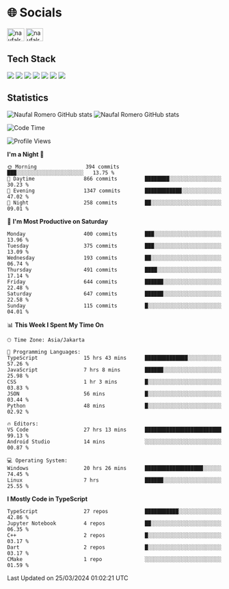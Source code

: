 <h1 align="">🌐 Socials</h1>
<p align="left">
<a href="https://linkedin.com/in/naufal-romero-putra-pratama-9ab816177/" target="blank"><img align="center" src="https://raw.githubusercontent.com/rahuldkjain/github-profile-readme-generator/master/src/images/icons/Social/linked-in-alt.svg" alt="naufalromero" height="30" width="40" /></a>
<a href="https://instagram.com/naufalromero" target="blank"><img align="center" src="https://raw.githubusercontent.com/rahuldkjain/github-profile-readme-generator/master/src/images/icons/Social/instagram.svg" alt="naufalromero" height="30" width="40" /></a>
</p>


<h2 align="">Tech Stack</h2>
<div align="">
  <img src="https://img.shields.io/badge/next.js-000000?style=for-the-badge&logo=nextdotjs&logoColor=white"/>
 <img src="https://img.shields.io/badge/typescript-%23007ACC.svg?style=for-the-badge&logo=typescript&logoColor=white"/>
 <img src="https://img.shields.io/badge/react-%2320232a.svg?style=for-the-badge&logo=react&logoColor=%2361DAFB"/>
 <img src="https://img.shields.io/badge/tailwindcss-%2338B2AC.svg?style=for-the-badge&logo=tailwind-css&logoColor=white"/>
 <img src="https://img.shields.io/badge/Prisma-3982CE?style=for-the-badge&logo=Prisma&logoColor=white"/>
 <img src="https://img.shields.io/badge/javascript-%23323330.svg?style=for-the-badge&logo=javascript&logoColor=%23F7DF1E"/>
 <img src="https://img.shields.io/badge/java-%23ED8B00.svg?style=for-the-badge&logo=openjdk&logoColor=white"/>
</div>


<h2 align="">Statistics</h2>
<div align="">
<img src="https://github-readme-stats-xi-nine-74.vercel.app/api?username=romves&show_icons=true&theme=tokyonight&include_all_commits=true&count_private=true" alt="Naufal Romero GitHub stats"/>
<img src="https://github-readme-stats-xi-nine-74.vercel.app/api/top-langs/?username=romves&theme=tokyonight&hide_border=false&include_all_commits=true&count_private=true&layout=compact" alt="Naufal Romero GitHub stats"/>
</div>

<!--START_SECTION:waka-->
![Code Time](http://img.shields.io/badge/Code%20Time-891%20hrs%2019%20mins-blue)

![Profile Views](http://img.shields.io/badge/Profile%20Views-45-blue)

**I'm a Night 🦉** 

```text
🌞 Morning                394 commits         ███░░░░░░░░░░░░░░░░░░░░░░   13.75 % 
🌆 Daytime                866 commits         ████████░░░░░░░░░░░░░░░░░   30.23 % 
🌃 Evening                1347 commits        ████████████░░░░░░░░░░░░░   47.02 % 
🌙 Night                  258 commits         ██░░░░░░░░░░░░░░░░░░░░░░░   09.01 % 
```
📅 **I'm Most Productive on Saturday** 

```text
Monday                   400 commits         ███░░░░░░░░░░░░░░░░░░░░░░   13.96 % 
Tuesday                  375 commits         ███░░░░░░░░░░░░░░░░░░░░░░   13.09 % 
Wednesday                193 commits         ██░░░░░░░░░░░░░░░░░░░░░░░   06.74 % 
Thursday                 491 commits         ████░░░░░░░░░░░░░░░░░░░░░   17.14 % 
Friday                   644 commits         ██████░░░░░░░░░░░░░░░░░░░   22.48 % 
Saturday                 647 commits         ██████░░░░░░░░░░░░░░░░░░░   22.58 % 
Sunday                   115 commits         █░░░░░░░░░░░░░░░░░░░░░░░░   04.01 % 
```


📊 **This Week I Spent My Time On** 

```text
🕑︎ Time Zone: Asia/Jakarta

💬 Programming Languages: 
TypeScript               15 hrs 43 mins      ██████████████░░░░░░░░░░░   57.26 % 
JavaScript               7 hrs 8 mins        ██████░░░░░░░░░░░░░░░░░░░   25.98 % 
CSS                      1 hr 3 mins         █░░░░░░░░░░░░░░░░░░░░░░░░   03.83 % 
JSON                     56 mins             █░░░░░░░░░░░░░░░░░░░░░░░░   03.44 % 
Python                   48 mins             █░░░░░░░░░░░░░░░░░░░░░░░░   02.92 % 

🔥 Editors: 
VS Code                  27 hrs 13 mins      █████████████████████████   99.13 % 
Android Studio           14 mins             ░░░░░░░░░░░░░░░░░░░░░░░░░   00.87 % 

💻 Operating System: 
Windows                  20 hrs 26 mins      ███████████████████░░░░░░   74.45 % 
Linux                    7 hrs               ██████░░░░░░░░░░░░░░░░░░░   25.55 % 
```

**I Mostly Code in TypeScript** 

```text
TypeScript               27 repos            ███████████░░░░░░░░░░░░░░   42.86 % 
Jupyter Notebook         4 repos             ██░░░░░░░░░░░░░░░░░░░░░░░   06.35 % 
C++                      2 repos             █░░░░░░░░░░░░░░░░░░░░░░░░   03.17 % 
Dart                     2 repos             █░░░░░░░░░░░░░░░░░░░░░░░░   03.17 % 
CMake                    1 repo              ░░░░░░░░░░░░░░░░░░░░░░░░░   01.59 % 
```




 Last Updated on 25/03/2024 01:02:21 UTC
<!--END_SECTION:waka-->
